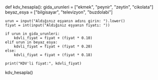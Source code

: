 def kdv_hesapla():
    gida_urunleri = ["ekmek", "peynir", "zeytin", "cikolata"]
    beyaz_esya = ["bilgisayar", "televizyon", "buzdolabi"]

    urun = input("Aldığınız eşyanın adını girin: ").lower()
    fiyat = int(input("Aldığınız eşyanın fiyatı: "))

    if urun in gida_urunleri:
        kdvli_fiyat = fiyat + (fiyat * 0.10)  
    elif urun in beyaz_esya:
        kdvli_fiyat = fiyat + (fiyat * 0.20)  
    else:
        kdvli_fiyat = fiyat + (fiyat * 0.18)  

    print("KDV'li fiyat:", kdvli_fiyat)

kdv_hesapla()